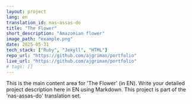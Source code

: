 ```yaml
---
layout: project
lang: en
translation_id: nas-assas-do
title: "The Flower"
short_description: "Amazonian flower"
image_path: "example.png"
date: 2025-05-31
tech_stack: ["Ruby", "Jekyll", "HTML"]
repo_url: "https://github.com/ajgriman/portfolio"
live_url: "https://github.com/ajgriman/portfolio"
# tags: []
---
```


This is the main content area for 'The Flower' (in EN).
Write your detailed project description here in EN using Markdown.
This project is part of the 'nas-assas-do' translation set.
